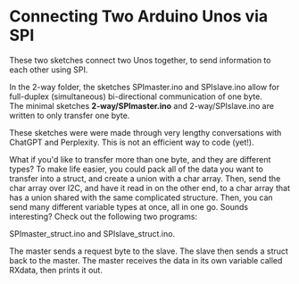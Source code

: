 # Connecting Two Arduino Unos via SPI
These two sketches connect two Unos together, to send information to each other using SPI. <p>

In the 2-way folder, the sketches SPImaster.ino and SPIslave.ino allow for full-duplex (simultaneous) bi-directional communication of one byte.<br>
The minimal sketches <b>2-way/SPImaster.ino</b> and 2-way/SPIslave.ino are written to only transfer one byte.<br>

These sketches were were made through very lengthy conversations with ChatGPT and Perplexity. This is not an efficient way to code (yet!).

What if you'd like to transfer more than one byte, and they are different types? To make life easier, you could pack all of the data you want to transfer into a struct, and create a union with a char array. Then, send the char array over I2C, and have it read in on the other end, to a char array that has a union shared with the same complicated structure. Then, you can send many different variable types at once, all in one go. Sounds interesting? Check out the following two programs:

SPImaster_struct.ino and SPIslave_struct.ino.

The master sends a request byte to the slave. The slave then sends a struct back to the master. The master receives the data in its own variable called RXdata, then prints it out.<p>
